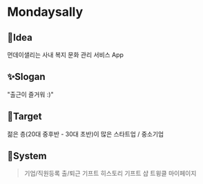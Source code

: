 # Mondaysally

## 💭Idea
먼데이샐리는 사내 복지 문화 관리 서비스 App

## ✨Slogan
"출근이 즐거워 :)"

## 🎯Target
젊은 층(20대 중후반 - 30대 초반)이 많은 스타트업 / 중소기업

## 🌟System
> 기업/직원등록
> 출/퇴근
> 기프트 히스토리
> 기프트 샵
> 트윙클
> 마이페이지
